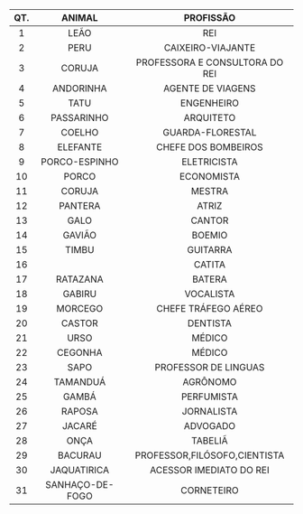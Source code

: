 
|QT.|ANIMAL|PROFISSÃO|
|:--:|:--:|:--:|
|1|LEÃO|REI|
|2|PERU|CAIXEIRO-VIAJANTE|
|3|CORUJA|PROFESSORA E CONSULTORA DO REI|
|4|ANDORINHA|AGENTE DE VIAGENS|
|5|TATU|ENGENHEIRO|
|6|PASSARINHO|ARQUITETO|
|7|COELHO|GUARDA-FLORESTAL|
|8|ELEFANTE|CHEFE DOS BOMBEIROS|
|9|PORCO-ESPINHO|ELETRICISTA|
|10|PORCO|ECONOMISTA|
|11|CORUJA|MESTRA|
|12|PANTERA|ATRIZ|
|13|GALO|CANTOR|
|14|GAVIÃO|BOEMIO|
|15|TIMBU|GUITARRA|
|16||CATITA|BAIXO|
|17|RATAZANA|BATERA|
|18|GABIRU|VOCALISTA|
|19|MORCEGO|CHEFE TRÁFEGO AÉREO|
|20|CASTOR|DENTISTA|
|21|URSO|MÉDICO|
|22|CEGONHA|MÉDICO|
|23|SAPO|PROFESSOR DE LINGUAS|
|24|TAMANDUÁ|AGRÔNOMO|
|25|GAMBÁ|PERFUMISTA|
|26|RAPOSA|JORNALISTA|
|27|JACARÉ|ADVOGADO|
|28|ONÇA|TABELIÃ|
|29|BACURAU|PROFESSOR,FILÓSOFO,CIENTISTA|
|30|JAQUATIRICA|ACESSOR IMEDIATO DO REI|
|31|SANHAÇO-DE-FOGO|CORNETEIRO|